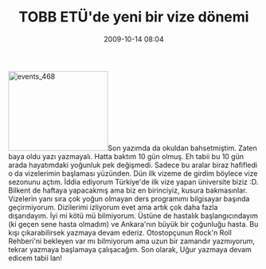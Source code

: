 ﻿---
layout: post
title: TOBB ET&Uuml;&#039;de yeni bir vize d&#246;nemi
date: 2009-10-14 08:04
comments: true
categories: []
---
<img class="alignleft size-full wp-image-1377" title="events_468" src="http://onurbaykal.com.tr/wp-content/uploads/2009/10/events_468.jpg" alt="events_468" width="200" height="160" />Son yazımda da okuldan bahsetmiştim. Zaten baya oldu yazı yazmayalı. Hatta baktım 10 gün olmuş. Eh tabii bu 10 gün arada hayatımdaki yoğunluk pek değişmedi. Sadece bu aralar biraz hafifledi o da vizelerimin başlaması yüzünden. Dün ilk vizeme de girdim böylece vize sezonunu açtım. İddia ediyorum Türkiye'de ilk vize yapan üniversite biziz :D. Bilkent de haftaya yapacakmış ama biz en birinciyiz, kusura bakmasınlar. Vizelerin yanı sıra çok yoğun olmayan ders programımı bilgisayar başında geçirmiyorum. Dizilerimi izliyorum evet ama artık çok daha fazla dışarıdayım. İyi mi kötü mü bilmiyorum. Üstüne de hastalık başlangıcındayım (ki geçen sene hasta olmadım) ve Ankara'nın büyük bir çoğunluğu hasta. Bu kışı çıkarabilirsek yazmaya devam ederiz. Otostopçunun Rock'n Roll Rehberi'ni bekleyen var mı bilmiyorum ama uzun bir zamandır yazmıyorum, tekrar yazmaya başlamaya çalışacağım. Son olarak, Uğur yazmaya devam edicem tabii lan!
